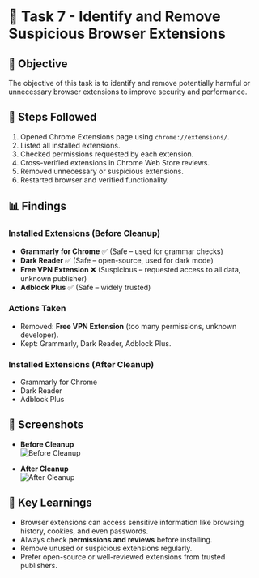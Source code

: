 # 🚀 Task 7 - Identify and Remove Suspicious Browser Extensions  

## 🎯 Objective  
The objective of this task is to identify and remove potentially harmful or unnecessary browser extensions to improve security and performance.  

## 🔧 Steps Followed  
1. Opened Chrome Extensions page using `chrome://extensions/`.  
2. Listed all installed extensions.  
3. Checked permissions requested by each extension.  
4. Cross-verified extensions in Chrome Web Store reviews.  
5. Removed unnecessary or suspicious extensions.  
6. Restarted browser and verified functionality.  

## 📊 Findings  

### Installed Extensions (Before Cleanup)
- **Grammarly for Chrome** ✅ (Safe – used for grammar checks)  
- **Dark Reader** ✅ (Safe – open-source, used for dark mode)  
- **Free VPN Extension** ❌ (Suspicious – requested access to all data, unknown publisher)  
- **Adblock Plus** ✅ (Safe – widely trusted)  

### Actions Taken  
- Removed: **Free VPN Extension** (too many permissions, unknown developer).  
- Kept: Grammarly, Dark Reader, Adblock Plus.  

### Installed Extensions (After Cleanup)
- Grammarly for Chrome  
- Dark Reader  
- Adblock Plus  

## 📸 Screenshots  
- **Before Cleanup**  
  ![Before Cleanup](before_cleanup.png)  

- **After Cleanup**  
  ![After Cleanup](after_cleanup.png)  

## 📝 Key Learnings  
- Browser extensions can access sensitive information like browsing history, cookies, and even passwords.  
- Always check **permissions and reviews** before installing.  
- Remove unused or suspicious extensions regularly.  
- Prefer open-source or well-reviewed extensions from trusted publishers.  
